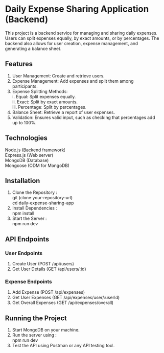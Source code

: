 # Daily Expense Sharing Application (Backend)
This project is a backend service for managing and sharing daily expenses. Users can split expenses equally, by exact amounts, or by percentages. 
The backend also allows for user creation, expense management, and generating a balance sheet.

## Features
1. User Management: Create and retrieve users.
2. Expense Management: Add expenses and split them among participants.
3. Expense Splitting Methods: \
      i.   Equal: Split expenses equally. \
      ii.  Exact: Split by exact amounts. \
      iii. Percentage: Split by percentages. 
4. Balance Sheet: Retrieve a report of user expenses.
5. Validation: Ensures valid input, such as checking that percentages add up to 100%.

## Technologies
Node.js (Backend framework) \
Express.js (Web server) \
MongoDB (Database) \
Mongoose (ODM for MongoDB)

## Installation
1. Clone the Repository : \
   git (clone your-repository-url) \
   cd daily-expense-sharing-app
2. Install Dependencies : \
   npm install
3. Start the Server : \
   npm run dev

## API Endpoints

### User Endpoints
1. Create User (POST /api/users)
2. Get User Details (GET /api/users/:id)

### Expense Endpoints
1. Add Expense (POST /api/expenses)
2. Get User Expenses (GET /api/expenses/user/:userId)
3. Get Overall Expenses (GET /api/expenses/overall)

## Running the Project
1. Start MongoDB on your machine.
2. Run the server using : \
   npm run dev
3. Test the API using Postman or any API testing tool.
